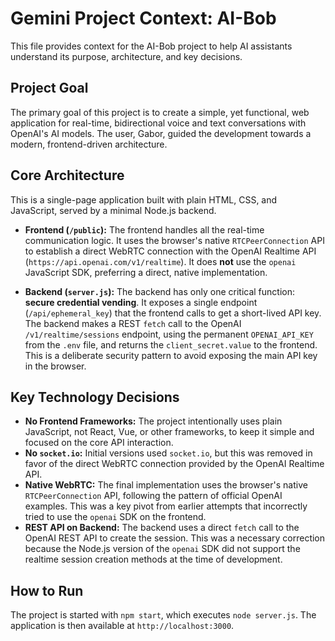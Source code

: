 # Gemini Project Context: AI-Bob

This file provides context for the AI-Bob project to help AI assistants understand its purpose, architecture, and key decisions.

## Project Goal

The primary goal of this project is to create a simple, yet functional, web application for real-time, bidirectional voice and text conversations with OpenAI's AI models. The user, Gabor, guided the development towards a modern, frontend-driven architecture.

## Core Architecture

This is a single-page application built with plain HTML, CSS, and JavaScript, served by a minimal Node.js backend.

-   **Frontend (`/public`):** The frontend handles all the real-time communication logic. It uses the browser's native `RTCPeerConnection` API to establish a direct WebRTC connection with the OpenAI Realtime API (`https://api.openai.com/v1/realtime`). It does **not** use the `openai` JavaScript SDK, preferring a direct, native implementation.

-   **Backend (`server.js`):** The backend has only one critical function: **secure credential vending**. It exposes a single endpoint (`/api/ephemeral_key`) that the frontend calls to get a short-lived API key. The backend makes a REST `fetch` call to the OpenAI `/v1/realtime/sessions` endpoint, using the permanent `OPENAI_API_KEY` from the `.env` file, and returns the `client_secret.value` to the frontend. This is a deliberate security pattern to avoid exposing the main API key in the browser.

## Key Technology Decisions

-   **No Frontend Frameworks:** The project intentionally uses plain JavaScript, not React, Vue, or other frameworks, to keep it simple and focused on the core API interaction.
-   **No `socket.io`:** Initial versions used `socket.io`, but this was removed in favor of the direct WebRTC connection provided by the OpenAI Realtime API.
-   **Native WebRTC:** The final implementation uses the browser's native `RTCPeerConnection` API, following the pattern of official OpenAI examples. This was a key pivot from earlier attempts that incorrectly tried to use the `openai` SDK on the frontend.
-   **REST API on Backend:** The backend uses a direct `fetch` call to the OpenAI REST API to create the session. This was a necessary correction because the Node.js version of the `openai` SDK did not support the realtime session creation methods at the time of development.

## How to Run

The project is started with `npm start`, which executes `node server.js`. The application is then available at `http://localhost:3000`.
